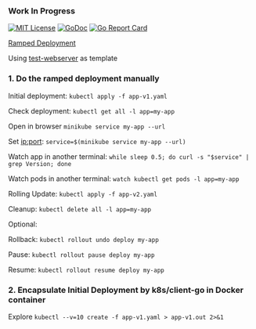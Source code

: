 ### Work In Progress

[![MIT License](https://img.shields.io/github/license/mashape/apistatus.svg?maxAge=2592000)](https://github.com/stefanhans/Go4k8s/blob/master/LICENSE)
[![GoDoc](https://godoc.org/github.com/stefanhans/Go4k8s/tree/master/Showcase/Deployments/ramped?status.svg)](https://godoc.org/github.com/stefanhans/Go4k8s/tree/master/Showcase/Deployments/ramped)
[![Go Report Card](https://goreportcard.com/badge/github.com/stefanhans/Go4k8s/tree/master/Showcase/Deployments/ramped)](https://goreportcard.com/report/github.com/Go4k8s/tree/master/Showcase/Deployments/ramped)


[Ramped Deployment](https://github.com/ContainerSolutions/k8s-deployment-strategies/blob/master/ramped/README.md)

Using [test-webserver](https://github.com/stefanhans/Go4k8s/tree/master/Showcase/Images/test-webserver) as template

### 1. Do the ramped deployment manually

Initial deployment: `kubectl apply -f app-v1.yaml`

Check deployment: `kubectl get all -l app=my-app`

Open in browser `minikube service my-app --url`

Set <ip:port>: `service=$(minikube service my-app --url)`

Watch app in another terminal: `while sleep 0.5; do curl -s "$service" | grep Version; done`

Watch pods in another terminal: `watch kubectl get pods -l app=my-app`

Rolling Update: `kubectl apply -f app-v2.yaml`

Cleanup: `kubectl delete all -l app=my-app`


Optional:

Rollback: `kubectl rollout undo deploy my-app`

Pause: `kubectl rollout pause deploy my-app`

Resume: `kubectl rollout resume deploy my-app`

### 2. Encapsulate Initial Deployment by k8s/client-go in Docker container

Explore `kubectl --v=10 create -f app-v1.yaml > app-v1.out 2>&1`




